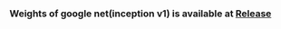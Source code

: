 ### Weights of google net(inception v1) is available at [Release](https://github.com/Pengxiao-Wang/Style2Paints_V3/releases)

